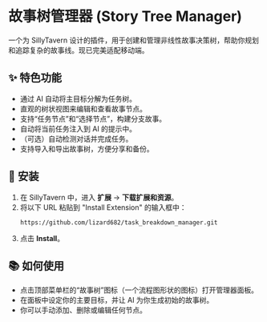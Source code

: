 # 故事树管理器 (Story Tree Manager)

一个为 SillyTavern 设计的插件，用于创建和管理非线性故事决策树，帮助你规划和追踪复杂的故事线。现已完美适配移动端。

## ✨ 特色功能

-   通过 AI 自动将主目标分解为任务树。
-   直观的树状视图来编辑和查看故事节点。
-   支持“任务节点”和“选择节点”，构建分支故事。
-   自动将当前任务注入到 AI 的提示中。
-   （可选）自动检测对话并完成任务。
-   支持导入和导出故事树，方便分享和备份。

## 🚀 安装

1.  在 SillyTavern 中，进入 **扩展** -> **下载扩展和资源**。
2.  将以下 URL 粘贴到 "Install Extension" 的输入框中：
    ```
    https://github.com/lizard682/task_breakdown_manager.git
    ```
3.  点击 **Install**。

## 📚 如何使用

-   点击顶部菜单栏的“故事树”图标（一个流程图形状的图标）打开管理器面板。
-   在面板中设定你的主要目标，并让 AI 为你生成初始的故事树。
-   你可以手动添加、删除或编辑任何节点。
